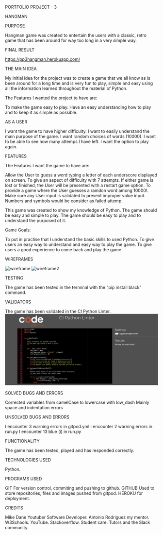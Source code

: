 PORTFOLIO PROJECT - 3

HANGMAN

PURPOSE

Hangman game was created to entertain the users with a classic, retro game that has been around for way too long in a very simple way.

FINAL RESULT

https://pp3hangman.herokuapp.com/


THE MAIN IDEA

My initial idea for the project was to create a game that we all know as is been around for a long time and is very fun to play, simple and easy using all the information learned throughout the material of Python.

The Features I wanted the project to have are:

To make the game easy to play. Have an easy understanding how to play and to keep it as simple as possible.

AS A USER 

I want the game to have higher difficulty.
I want to easily understand the main purpose of the game.
I want random choices of words (10000).
I want to be able to see how many attemps I have left.
I want the option to play again.

FEATURES

The Features I want the game to have are:

Allow the User to guess a word typing a letter of each underscore displayed on screen.
To give an aspect of difficulty with 7 attempts.
If either game is lost or finished, the User will be presented with a restart game option.
To provide a game where the User guesses a ramdon word among 10000!.
Make sure any User input is validated to prevent improper value input.
Numbers and symbols would be consider as failed attemp.


This game was created to show my knowledge of Python. The game should be easy and simple to play. The game should be easy to play and to understand the purposed of it.

Game Goals:

To put in practise that I understand the basic skills to used Python. To give users an easy way to understand and easy way to play the game. To give users a good experience to come back and play the game.

WIREFRAMES

![wireframe](./media/wireframe1.png)
![wireframe2](./media/wireframe2.png)


TESTING

The game has been tested in the terminal with the "pip install black" command.


VALIDATORS

The game has been validated in the CI Python Linter.
![CI Python Linter](./media/cipythonlinter.png)



SOLVED BUGS AND ERRORS

Corrected variables from camelCase to lowercase with low_dash
Mainly space and indentation errors



UNSOLVED BUGS AND ERRORS

I encounter 3 warning errors in gitpod.yml
I encounter 2 warning errors in run.py
I encounter 13 blue (i) in run.py



FUNCTIONALITY

The game has been tested, played and has responded correctly.

TECHNOLOGIES USED

Python.

PROGRAMS USED

GIT For version control, commiting and pushing to github. GITHUB Used to store repositories, files and images pushed from gitpod. HEROKU for deployment.

CREDITS

Mike Dane Youtuber Software Developer. Antonio Rodriguez my mentor. W3Schools. YouTube. Stackoverflow. Student care. Tutors and the Slack community.